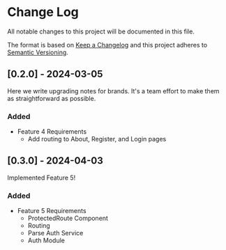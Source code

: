 # Change Log
All notable changes to this project will be documented in this file.
 
The format is based on [Keep a Changelog](http://keepachangelog.com/)
and this project adheres to [Semantic Versioning](http://semver.org/).
 
## [0.2.0] - 2024-03-05
 
Here we write upgrading notes for brands. It's a team effort to make them as
straightforward as possible.
 
### Added
* Feature 4 Requirements
    * Add routing to About, Register, and Login pages

## [0.3.0] - 2024-04-03
Implemented Feature 5!

 
### Added
* Feature 5 Requirements
    * ProtectedRoute Component
    * Routing
    * Parse Auth Service
    * Auth Module
 
<!-- ### Changed -->
 
<!-- ### Fixed -->
